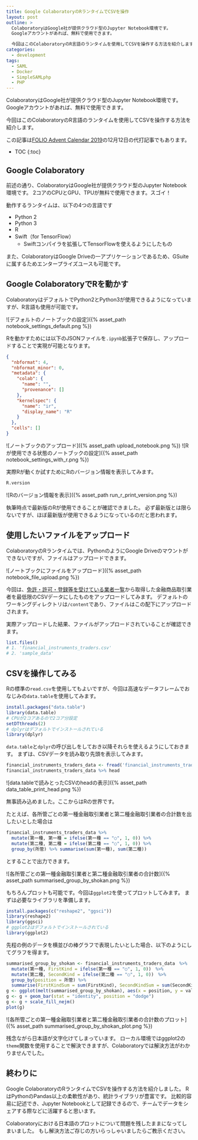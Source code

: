 ```yaml
---
title: Google ColaboratoryのRランタイムでCSVを操作
layout: post
outline: >
  ColaboratoryはGoogle社が提供クラウド型のJupyter Notebook環境です。
  Googleアカウントがあれば、無料で使用できます。

  今回はこのColaboratoryのR言語のランタイムを使用してCSVを操作する方法を紹介します。
categories:
  - development
tags:
  - SAML
  - Docker
  - SimpleSAMLphp
  - PHP
---
```


ColaboratoryはGoogle社が提供クラウド型のJupyter Notebook環境です。
Googleアカウントがあれば、無料で使用できます。

今回はこのColaboratoryのR言語のランタイムを使用してCSVを操作する方法を紹介します。

この記事は[FOLIO Advent Calendar 2019](https://qiita.com/advent-calendar/2019/folio-sec)の12月12日の代打記事でもあります。

* TOC
{:toc}

## Google Colaboratory

前述の通り、ColaboratoryはGoogle社が提供クラウド型のJupyter Notebook環境です。
2コアのCPUとGPU、TPUが無料で使用できます。スゴイ！

動作するランタイムは、以下の4つの言語です

- Python 2
- Python 3
- R
- Swift（for TensorFlow）
  - Swiftコンパイラを拡張してTensorFlowを使えるようにしたもの

また、ColaboratoryはGoogle Driveの一アプリケーションであるため、GSuiteに属するためエンタープライズユースも可能です。

## Google ColaboratoryでRを動かす

ColaboratoryはデフォルトでPython2とPython3が使用できるようになっていますが、R言語も使用が可能です。

![デフォルトのノートブックの設定]({% asset_path notebook_settings_default.png %})

Rを動かすためには以下のJSONファイルを`.ipynb`拡張子で保存し、アップロードすることで実現が可能となります。

```json
{
  "nbformat": 4,
  "nbformat_minor": 0,
  "metadata": {
    "colab": {
      "name": "",
      "provenance": []
    },
    "kernelspec": {
      "name": "ir",
      "display_name": "R"
    }
  },
  "cells": []
}
```

![ノートブックのアップロード]({% asset_path upload_notebook.png %})
![Rが使用できる状態のノートブックの設定]({% asset_path notebook_settings_with_r.png %})

実際Rが動くか試すためにRのバージョン情報を表示してみます。

```r
R.version
```

![Rのバージョン情報を表示]({% asset_path run_r_print_version.png %})

執筆時点で最新版のRが使用できることが確認できました。
必ず最新版とは限らないですが、ほぼ最新版が使用できるようになっているのだと思われます。

## 使用したいファイルをアップロード

ColaboratoryのRランタイムでは、PythonのようにGoogle Driveのマウントができないですが、ファイルはアップロードできます。

![ノートブックにファイルをアップロード]({% asset_path notebook_file_upload.png %})

今回は、[免許・許可・登録等を受けている業者一覧](https://www.fsa.go.jp/menkyo/menkyo.html)から取得した金融商品取引業者を最低限のCSVデータにしたものをアップロードしてみます。
デフォルトのワーキングディレクトリは`/content`であり、ファイルはこの配下にアップロードされます。

実際アップロードした結果、ファイルがアップロードされていることが確認できます。

```r
list.files()
# 1. 'financial_instruments_traders.csv'
# 2. 'sample_data'
```

## CSVを操作してみる

Rの標準の`read.csv`を使用してもよいですが、今回は高速なデータフレームでおなじみの`data.table`を使用してみます。

```r
install.packages("data.table")
library(data.table)
# CPUが2コアあるので2コア分設定
setDTthreads(2)
# dplyrはデフォルトでインストールされている
library(dplyr)
```

`data.table`と`dplyr`の呼び出しをしておき以降それらを使えるようにしておきます。
まずは、CSVデータを読み取り先頭を表示してみます。

```r
financial_instruments_traders_data <- fread('financial_instruments_traders.csv')
financial_instruments_traders_data %>% head
```

![data.tableで読みとったCSVのheadの表示]({% asset_path data_table_print_head.png %})

無事読み込めました。ここからはRの世界です。

たとえば、各所管ごとの第一種金融取引業者と第二種金融取引業者の合計数を出したいとした場合は

```r
financial_instruments_traders_data %>%
  mutate(第一種, 第一種 = ifelse(第一種 == "○", 1, 0)) %>%
  mutate(第二種, 第二種 = ifelse(第二種 == "○", 1, 0)) %>%
  group_by(所管) %>% summarise(sum(第一種), sum(第二種))
```

とすることで出力できます。

![各所管ごとの第一種金融取引業者と第二種金融取引業者の合計数]({% asset_path summarised_group_by_shokan.png %})

もちろんプロットも可能です。今回は`ggplot2`を使ってプロットしてみます。
まずは必要なライブラリを準備します。

```r
install.packages(c("reshape2", "ggsci"))
library(reshape2)
library(ggsci)
# ggplot2はデフォルトでインストールされている
library(ggplot2)
```

先程の例のデータを横並びの棒グラフで表現したいとした場合、以下のようにしてグラフを得ます。

```r
summarised_group_by_shokan <- financial_instruments_traders_data　%>%
  mutate(第一種, FirstKind = ifelse(第一種 == "○", 1, 0))　%>%
  mutate(第二種, SecondKind = ifelse(第二種 == "○", 1, 0))　%>%
  group_by(position = 所管) %>%
  summarise(FirstKindSum = sum(FirstKind), SecondKindSum = sum(SecondKind))
g <- ggplot(melt(summarised_group_by_shokan), aes(x = position, y = value, fill = variable))
g <- g + geom_bar(stat = "identity", position = "dodge")
g <- g + scale_fill_nejm()
plot(g)
```

![各所管ごとの第一種金融取引業者と第二種金融取引業者の合計数のプロット]({% asset_path summarised_group_by_shokan_plot.png %})

残念ながら日本語が文字化けてしまっています。
ローカル環境ではggplot2の`theme`関数を使用することで解決できますが、Colaboratoryでは解決方法がわかりませんでした。

## 終わりに

Google ColaboratoryのRランタイムでCSVを操作する方法を紹介しました。
RはPythonのPandas以上の柔軟性があり、統計ライブラリが豊富です。
比較的容易に記述でき、Jupyter Notebookとして記録できるので、チームでデータをシェアする際などに活躍すると思います。

Colaboratoryにおける日本語のプロットについて問題を残したままになってしまいました。
もし解決方法ご存じの方いらっしゃいましたらご教示ください。
